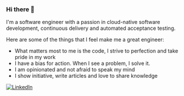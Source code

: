 ### Hi there 👋

I'm a software engineer with a passion in cloud-native software development, continuous delivery and automated acceptance testing.

Here are some of the things that I feel make me a great engineer:

* What matters most to me is the code, I strive to perfection and take pride in my work
* I have a bias for action. When I see a problem, I solve it.
* I am opinionated and not afraid to speak my mind
* I show initiative, write articles and love to share knowledge

[![LinkedIn](https://img.shields.io/badge/linkedin-%230077B5.svg?style=for-the-badge&logo=linkedin&logoColor=white)](https://www.linkedin.com/in/gabriel-diegel-72a76339/)
